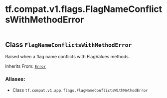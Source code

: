 <div itemscope itemtype="http://developers.google.com/ReferenceObject">
<meta itemprop="name" content="tf.compat.v1.flags.FlagNameConflictsWithMethodError" />
<meta itemprop="path" content="Stable" />
</div>

# tf.compat.v1.flags.FlagNameConflictsWithMethodError

<!-- Insert buttons -->

<table class="tfo-notebook-buttons tfo-api" align="left">
</table>



## Class `FlagNameConflictsWithMethodError`

<!-- Start diff -->
Raised when a flag name conflicts with FlagValues methods.

Inherits From: [`Error`](../../../../tf/compat/v1/flags/Error.md)

### Aliases:

* Class `tf.compat.v1.app.flags.FlagNameConflictsWithMethodError`


<!-- Placeholder for "Used in" -->


